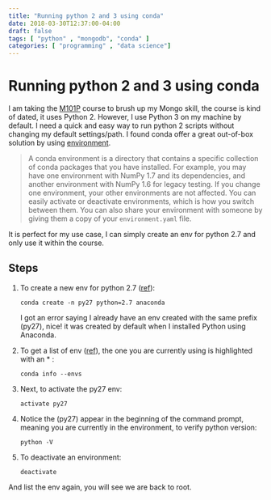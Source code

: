 ```yaml
---
title: "Running python 2 and 3 using conda"
date: 2018-03-30T12:37:00-04:00
draft: false
tags: [ "python" , "mongodb", "conda" ]
categories: [ "programming" , "data science"]
---
```


# Running python 2 and 3 using conda

I am taking the [M101P](https://university.mongodb.com/courses/M101P/about) course to brush up my Mongo skill, the course is kind of dated, it uses Python 2. However, I use Python 3 on my machine by default. I need a quick and easy way to run python 2 scripts without changing my default settings/path. I found conda offer a great out-of-box solution by using [environment](https://conda.io/docs/user-guide/concepts.html).

> A conda environment is a directory that contains a specific collection of conda packages that you have installed. For example, you may have one environment with NumPy 1.7 and its dependencies, and another environment with NumPy 1.6 for legacy testing. If you change one environment, your other environments are not affected. You can easily activate or deactivate environments, which is how you switch between them. You can also share your environment with someone by giving them a copy of your `environment.yaml` file.



It is perfect for my use case, I can simply create an env for python 2.7 and only use it within the course.

## Steps

1. To create a new env for python 2.7 ([ref](https://conda.io/docs/user-guide/tasks/manage-python.html)):

   `conda create -n py27 python=2.7 anaconda`

   I got an error saying I already have an env created with the same prefix (py27), nice! it was created by default when I installed Python using Anaconda.


2. To get a list of env ([ref](https://conda.io/docs/user-guide/tasks/manage-environments.html#viewing-a-list-of-your-environments)), the one you are currently using is highlighted with an * :

   `conda info --envs`


3. Next, to activate the py27 env:

   `activate py27`


4. Notice the (py27) appear in the beginning of the command prompt, meaning you are currently in the environment, to verify python version:

   `python -V`


5. To deactivate an environment:

   `deactivate`

And list the env again, you will see we are back to root.













